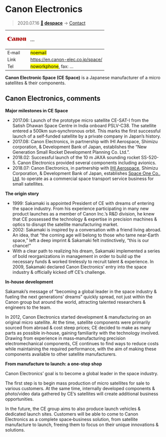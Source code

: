 # Canon Electronics
> 2020.07.16 **[🚀](../index/index.md) [despace](index.md)** → [Contact](contact.md)

|[![](f/contact/c/canon_elec_logo1_thumb.jpg)](f/contact/c/canon_elec_logo1.png)|*…*|
|:--|:--|
|E‑mail| <mark>noemail</mark> |
|Link| <https://en.canon-elec.co.jp/space/> |
|Tel| <mark>noworkphone</mark>, fax: … |

**Canon Electronic Space (CE Space)** is a Japanese manufacturer of a micro satellites & their components.

<p style="page-break-after:always"> </p>

## Canon Electronics, comments

**Major milestones in CE Space**

   - 2017.06: Launch of the prototype micro satellite CE-SAT-I from the Satish Dhawan Space Centre in India onboard PSLV-C38. The satellite entered a 500km sun‑synchronous orbit. This marks the first successful launch of a self‑funded satellite by a private company in Japan’s history.
   - 2017.08: Canon Electronics, in partnership with IHI Aerospace, Shimizu corporation, & Development Bank of Japan, establishes the “New Generation Small Rocket Development Planning Co. Ltd.”.
   - 2018.02: Successful launch of the 10 m JAXA sounding rocket SS-520-5. Canon Electronics provided several components including avionics.
   - 2018.07: Canon Electronics, in partnership with [IHI Aerospace](zz_ihi.md), Shimizu Corporation, & Development Bank of Japan, establishes [Space One Co., Ltd](zz_space_one_co.md). to operate as a commercial space transport service business for small satellites.

**The origin story**

   - 1999: Sakamaki is appointed President of CE with dreams of entering the space industry. From his experience participating in many new product launches as a member of Canon Inc.’s R&D division, he knew that CE possessed the technology & expertise in precision machines & optics to disrupt the satellite manufacturing market.
   - 2002: Sakamaki is inspired by a conversation with a friend living abroad. An idea, that “the coming age will belong to those who tame near‑Earth space,” left a deep imprint & Sakamaki felt instinctively, “this is our chance!”
   - With a clear path to realizing his dream, Sakamaki implemented a series of bold reorganizations in management in order to build up the necessary funds & worked tirelessly to recruit talent & experience. In 2009, Sakamaki declared Canon Electronics’ entry into the space industry & officially kicked off CE’s challenge.

**In‑house development**

Sakamaki’s message of “becoming a global leader in the space industry & fueling the next generations’ dreams” quickly spread, not just within the Canon group but around the world, attracting talented researchers & engineers to the team.

In 2012, Canon Electronics started development & manufacturing on an original micro satellite. At the time, satellite components were primarily sourced from abroad & cost steep prices; CE decided to make as many parts as possible in‑house, gaining familiarity with the technology involved. Drawing from experience in mass‑manufacturing precision electromechanical components, CE continues to find ways to reduce costs while maintaining the required performance, with the aim of making these components available to other satellite manufacturers.

**From manufacture to launch: a one‑stop shop**

Canon Electronics’ goal is to become a global leader in the space industry.

The first step is to begin mass production of micro satellites for sale to various customers. At the same time, internally developed components & photo/video data gathered by CE’s satellites will create additional business opportunities.

In the future, the CE group aims to also produce launch vehicles & dedicated launch sites. Customers will be able to come to Canon Electronics as a complete space‑business solution, from satellite manufacture to launch, freeing them to focus on their unique innovations & solutions.
